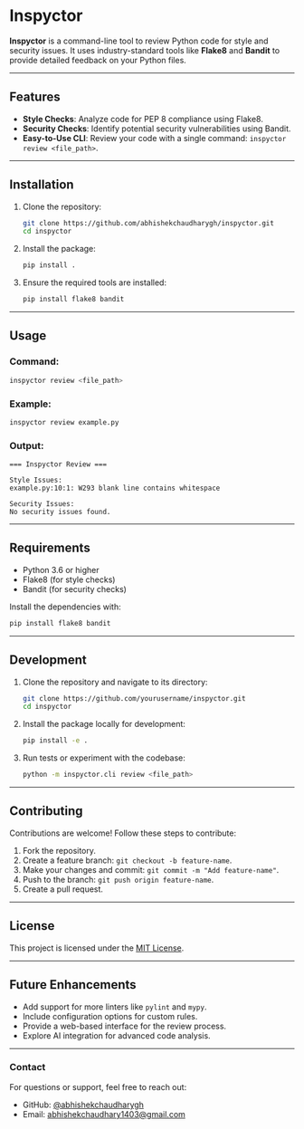 # Inspyctor

**Inspyctor** is a command-line tool to review Python code for style and security issues. It uses industry-standard tools like **Flake8** and **Bandit** to provide detailed feedback on your Python files.

---

## Features

- **Style Checks**: Analyze code for PEP 8 compliance using Flake8.
- **Security Checks**: Identify potential security vulnerabilities using Bandit.
- **Easy-to-Use CLI**: Review your code with a single command: `inspyctor review <file_path>`.

---

## Installation

1. Clone the repository:
   ```bash
   git clone https://github.com/abhishekchaudharygh/inspyctor.git
   cd inspyctor
   ```

2. Install the package:
   ```bash
   pip install .
   ```

3. Ensure the required tools are installed:
   ```bash
   pip install flake8 bandit
   ```

---

## Usage

### Command:
```bash
inspyctor review <file_path>
```

### Example:
```bash
inspyctor review example.py
```

### Output:
```
=== Inspyctor Review ===

Style Issues:
example.py:10:1: W293 blank line contains whitespace

Security Issues:
No security issues found.
```

---

## Requirements

- Python 3.6 or higher
- Flake8 (for style checks)
- Bandit (for security checks)

Install the dependencies with:
```bash
pip install flake8 bandit
```

---

## Development

1. Clone the repository and navigate to its directory:
   ```bash
   git clone https://github.com/yourusername/inspyctor.git
   cd inspyctor
   ```

2. Install the package locally for development:
   ```bash
   pip install -e .
   ```

3. Run tests or experiment with the codebase:
   ```bash
   python -m inspyctor.cli review <file_path>
   ```

---

## Contributing

Contributions are welcome! Follow these steps to contribute:

1. Fork the repository.
2. Create a feature branch: `git checkout -b feature-name`.
3. Make your changes and commit: `git commit -m "Add feature-name"`.
4. Push to the branch: `git push origin feature-name`.
5. Create a pull request.

---

## License

This project is licensed under the [MIT License](LICENSE).

---

## Future Enhancements

- Add support for more linters like `pylint` and `mypy`.
- Include configuration options for custom rules.
- Provide a web-based interface for the review process.
- Explore AI integration for advanced code analysis.

---

### Contact

For questions or support, feel free to reach out:

- GitHub: [@abhishekchaudharygh](https://github.com/abhishekchaudharygh)
- Email: abhishekchaudhary1403@gmail.com

